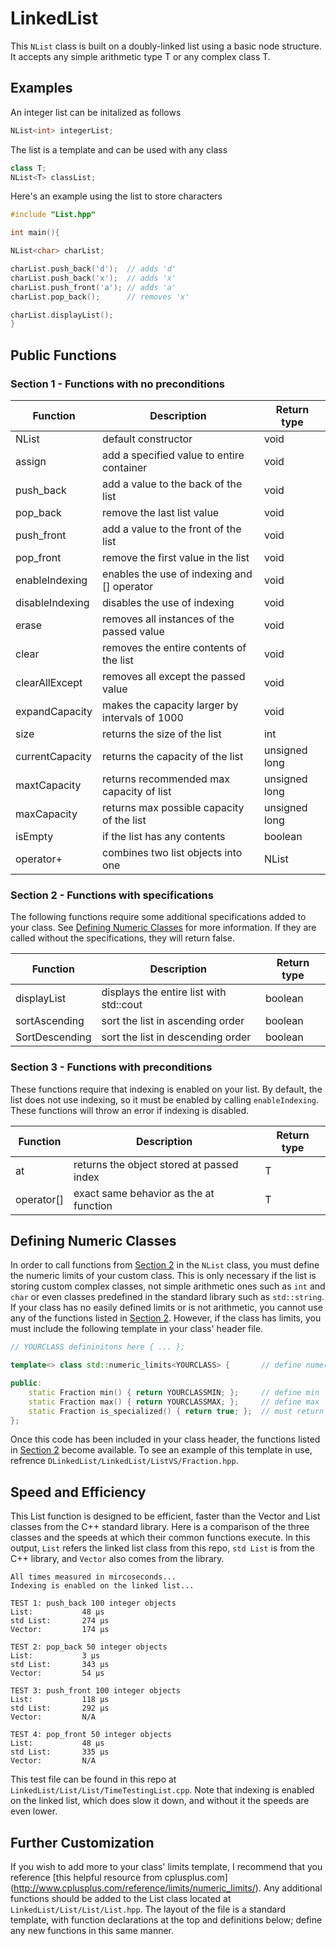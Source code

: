 # LinkedList


This `NList` class is built on a doubly-linked list using a basic node structure. It accepts any simple arithmetic type T or any complex class T.

## Examples

An integer list can be initalized as follows

```c++
NList<int> integerList;
```

The list is a template and can be used with any class 

```c++
class T;
NList<T> classList;
```

Here's an example using the list to store characters 

```c++
#include "List.hpp"

int main(){

NList<char> charList;

charList.push_back('d');  // adds 'd'
charList.push_back('x');  // adds 'x'
charList.push_front('a'); // adds 'a'
charList.pop_back();      // removes 'x'

charList.displayList();
}
```

## Public Functions

### Section 1 - Functions with no preconditions

Function        | Description    				  | Return type
-------------   | ----------------------------------------------- |------------
NList           | default constructor				  | void
assign          | add a specified value to entire container       | void 
push_back       | add a value to the back of the list             | void
pop_back        | remove the last list value			  | void
push_front      | add a value to the front of the list     	  | void
pop_front       | remove the first value in the list 		  | void
enableIndexing  | enables the use of indexing and [] operator     | void   
disableIndexing | disables the use of indexing			  | void
erase           | removes all instances of the passed value 	  | void
clear           | removes the entire contents of the list	  | void
clearAllExcept  | removes all except the passed value		  | void
expandCapacity  | makes the capacity larger by intervals of 1000  | void
size 		| returns the size of the list			  | int
currentCapacity | returns the capacity of the list		  | unsigned long
maxtCapacity 	| returns recommended max capacity of list        | unsigned long
maxCapacity     | returns max possible capacity of the list	  | unsigned long
isEmpty		| if the list has any contents			  | boolean
operator+ 	| combines two list objects into one		  | NList

### Section 2 - Functions with specifications

The following functions require some additional specifications added to your class. See [Defining Numeric Classes](#defining-numeric-classes) for more information. If they are called without the specifications, they will return false.

Function        | Description    				  | Return type
-------------   | ----------------------------------------------- |------------
displayList     | displays the entire list with std::cout	  | boolean
sortAscending   | sort the list in ascending order                | boolean 
SortDescending  | sort the list in descending order               | boolean

### Section 3 - Functions with preconditions

These functions require that indexing is enabled on your list. By default, the list does not use indexing, so it must be enabled by calling `enableIndexing`. These functions will throw an error if indexing is disabled. 

Function        | Description    				  | Return type
-------------   | ----------------------------------------------- |------------
at              | returns the object stored at passed index	  | T
operator[]      | exact same behavior as the at function          | T 

## Defining Numeric Classes

In order to call functions from [Section 2](#section-2---functions-with-specifications) in the `NList` class, you must define the numeric limits of your custom class. This is only necessary if the list is storing custom complex classes, not simple arithmetic ones such as `int` and `char` or even classes predefined in the standard library such as `std::string`. If your class has no easily defined limits or is not arithmetic, you cannot use any of the functions listed in [Section 2](#section-2---functions-with-specifications). However, if the class has limits, you must include the following template in your class' header file. 

```c++
// YOURCLASS defininitons here { ... };

template<> class std::numeric_limits<YOURCLASS> {		// define numeric limits for class

public:
	static Fraction min() { return YOURCLASSMIN; };		// define min
	static Fraction max() { return YOURCLASSMAX; };		// define max
	static Fraction is_specialized() { return true; };	// must return true
};
```
Once this code has been included in your class header, the functions listed in [Section 2](#section-2---functions-with-specifications) become available. To see an example of this template in use, refrence `DLinkedList/LinkedList/ListVS/Fraction.hpp`. 

## Speed and Efficiency 

This List function is designed to be efficient, faster than the Vector and List classes from the C++ standard library. Here is a comparison of the three classes and the speeds at which their common functions execute. In this output, `List` refers the linked list class from this repo, `std List` is from the C++ library, and `Vector` also comes from the library. 

```
All times measured in mircoseconds...
Indexing is enabled on the linked list...

TEST 1: push_back 100 integer objects
List:           48 µs
std List:       274 µs
Vector:         174 µs

TEST 2: pop_back 50 integer objects
List:           3 µs
std List:       343 µs
Vector:         54 µs

TEST 3: push_front 100 integer objects
List:           118 µs
std List:       292 µs
Vector:         N/A

TEST 4: pop_front 50 integer objects
List:           48 µs
std List:       335 µs
Vector:         N/A
```

This test file can be found in this repo at `LinkedList/List/List/TimeTestingList.cpp`. Note that indexing is enabled on the linked list, which does slow it down, and without it the speeds are even lower. 

## Further Customization

If you wish to add more to your class' limits template, I recommend that you reference [this helpful resource from cplusplus.com]
(http://www.cplusplus.com/reference/limits/numeric_limits/). Any additional functions should be added to the List class located at  `LinkedList/List/List/List.hpp`. The layout of the file is a standard template, with function declarations at the top and definitions below; define any new functions in this same manner. 
